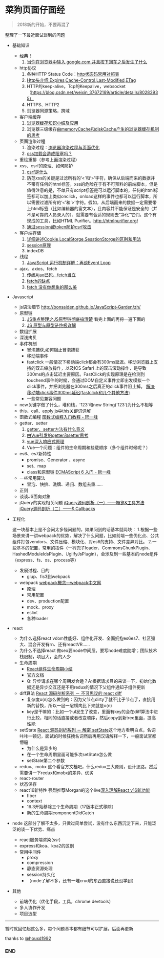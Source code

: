 # 菜狗页面仔面经
>  2018新的开始，不要再混了

整理了一下最近面试谈到的问题

+ 基础知识
	+ 经典！
		1. [当你在浏览器中输入 google.com 并且按下回车之后发生了什么](https://github.com/skyline75489/what-happens-when-zh_CN)
	+ http协议
		1. 各种HTTP Status Code：[http状态码常用对照表](http://tool.oschina.net/commons?type=5)
		2. [Http头介绍:Expires,Cache-Control,Last-Modified,ETag](http://www.51testing.com/html/28/116228-238337.html)
		3. HTTP的keep-alive，Tcp的Keepalive，websocket （https://blog.csdn.net/weixin_37672169/article/details/80283935）
		3. HTTPS、HTTP2
		4. 浏览器同源策略，跨域
	+ 客户端缓存
		1. [浏览器缓存知识小结及应用](http://www.cnblogs.com/lyzg/p/5125934.html?f=t)
		2. 浏览器三级缓存[由memoryCache和diskCache产生的浏览器缓存机制的思考](https://segmentfault.com/a/1190000011286027)
	+ 页面渲染过程
		1. 渲染过程：[浏览器渲染过程与页面优化](https://segmentfault.com/a/1190000010298038)
		2. [css加载会造成阻塞吗？](https://www.cnblogs.com/chenjg/p/7126822.html)
	+ 重绘重排（参考上面渲染过程）
	+ xss、csrf的原理、如何防护
		1. [csrf是什么](https://zhuanlan.zhihu.com/p/22521378)
		2. 防范xss的关键是过滤所有的‘<’和‘>’字符，确保从后端而来的数据并不带有任何的html标签，xss的危险在于有不可预料的前端脚本，但是值得注意的是，不单只有script标签是可以运行脚本的，任何的html标签都可以加上类似onclick，onload这样的事件也都可以运行脚本，所以需要过滤所有的‘<’和‘>’字符。假如，从后端而来的数据一定需要带上html标签（比如编辑器的富文本），且内容并不能保证是安全的（并不是可靠的人员录入的），就需要有合适的规则去“净化”它们。这个有现成的工具，比如HTML Purifier。http://htmlpurifier.org/
		3. [通过session或token防护csrf攻击](https://www.zhihu.com/question/21385375/answer/20850443)
	+ 客户端存储
		1. [详细讲述Cookie,LocalStorge,SesstionStorge的区别和用法](https://segmentfault.com/a/1190000007506189)
		2. [session原理](https://segmentfault.com/a/1190000004627894)
		3. indexDB 
	+ 线程
		1. [JavaScript 运行机制详解：再谈Event Loop](http://www.ruanyifeng.com/blog/2014/10/event-loop.html)
	+ ajax、axios、fetch
		1. [传统Ajax已死，fetch当立](https://github.com/camsong/blog/issues/2)
		2. [fetch的缺点](https://www.cnblogs.com/huilixieqi/p/6494380.html)
		3. [fetch 没有你想象的那么美](http://undefinedblog.com/window-fetch-is-not-as-good-as-you-imagined/?utm_source=caibaojian.com)

+ Javascript
	+ js语法细节 http://bonsaiden.github.io/JavaScript-Garden/zh/
	+ 原型链
		1. [JS重点整理之JS原型链彻底搞清楚](https://zhuanlan.zhihu.com/p/22787302)
        看完上面的再捋一遍下面的
		2. [JS 原型与原型链终极详解](https://www.jianshu.com/p/dee9f8b14771)
	+ 数组扩展
	+ 深浅拷贝
	+ 事件机制
		+ 冒泡捕获,如何阻止冒泡捕获
		+ 移动端事件
		+ fastclick
            一般情况下移动端click都会有300ms延迟。移动浏览器上支持的双击缩放操作，以及IOS Safari 上的双击滚动操作，是导致300ms的点击延迟主要原因。FastClick的实现原理是在检测到touchend事件的时候，会通过DOM自定义事件立即出发模拟一个click事件，并把浏览器在300ms之后真正的click事件阻止掉。
            [解决移动端click事件300ms延迟(fastclick和几个其他方法)](https://www.jianshu.com/p/16d3e4f9b2a9)
		+ 一些常见兼容问题
	+ new关键字做了什么，堆和栈，'123'和new String('123')为什么不相等
	+ this、call、apply
        [js中this关键词详解](https://segmentfault.com/a/1190000003046071)
	+ 函数式编程
        [函数式编程入门教程 - 阮一峰](http://www.ruanyifeng.com/blog/2017/02/fp-tutorial.html)
	+ getter、setter
		1. [getter、setter方法有什么意义](https://www.zhihu.com/question/21401198)
		2. [由Vue引发的getter和setter思考](https://www.cnblogs.com/chinajins/p/5996835.html) 
		3. [vue深入响应式原理](https://cn.vuejs.org/v2/guide/reactivity.html)
		4. Vue一个问题：组件的生命周期和挂载顺序（多个组件时候呢？）
	+ es6、es7新特性
		+ promise、Generator 、async
		+ set、map
		+ class和原型链
        [ECMAScript 6 入门 - 阮一峰](https://github.com/ruanyf/es6tutorial)
	+ 一些常用算法
		+ 冒泡、快排、洗牌、递归、数组去重……
	+ 正则
	+ 谈谈JS面向对象
	+ jQuery的实现相关问题
		[jQuery源码剖析（一）——概览&工具方法](https://www.w3ctech.com/topic/256)
		[jQuery源码剖析（二）——$.Callbacks](https://www.w3ctech.com/topic/257)

+ 工程化

	这一块基本上是不会问太多怪问题的，如果问到的话基本就两块：
	1.根据一些场景来讲一讲webpack的优势，解决了什么问题，比如前端一些优化点、公共组件打包vendors、文件压缩、模块化、对es6的支持、文件差异对比。
	2.一些基本的配置，常用的插件（一裤兜子loader、CommonsChunkPlugin、HashedModuleIdsPlugin、UglifyJsPlugin），会涉及到一些基本的node组件（express、fs、os、process等）
	+ 发展过程、目的
		+ glup、fis3到webpack
	+ webpack [webpack概念--webpack中文网](https://www.webpackjs.com/concepts/)
		+ 原理
		+ 常用配置
		+ dev、production配置
		+ mock、proxy
		+ eslint
		+ 各种loader
        
+ react
	+ 为什么选择react
		vdom性能好、组件化开发、全面拥抱es6es7、社区强大、混合开发有rn、还有reactVR……
	+ 为什么不选择react
		做seo要node中间层，要写node难度陡增；团队技术栈限制，项目大，会的人少
	+ 生命周期
		+ [React组件生命周期小结](https://www.jianshu.com/p/4784216b8194)
		+ [官方文档](https://reactjs.org/docs/components-and-props.html#es6-classes)
		+ Q: 异步请求在哪个周期发合适？A:根据请求目的来谈一下，初始化数据还是异步交互还是不用redux的情况下父组件通知子组件更新
	+ diff算法
		[React 源码剖析系列 － 不可思议的 react diff](https://zhuanlan.zhihu.com/p/20346379)
		+ 复杂度o(n)怎么做到的：因为父节点dirty了就不比子节点了，直接用新的替换，所以一层一层横向比下来就是o(n) 
		+ key是干嘛的：比如一个ul发生了改变，里面有key的会在diff算法中进行比较，相同的话直接或者改变顺序，然后copy到新tree里面，提高性能
	+ setState
        [React 源码剖析系列 － 解密 setState](https://zhuanlan.zhihu.com/p/20328570)这个地方看明白点，名词咔咔一顿记，面试的时候狂拽名词然后再用汉语解释一下，一般面试官都懵逼
		+ 为什么是异步的
		+ 在一个生命周期里面可能多次setState怎么做
		+ setState第二个参数
	+ redux、mobx
	这个看官方文档吧，什么redux三大原则，设计思路，然后需要讲一下redux和mobx的差异、优劣
	+ react-router
	+ 状态保存
	+ react16新特性
	    强烈推荐Morgan的这个live[深入理解React v16新功能](https://www.zhihu.com/lives/896398188230103040)
		+ fiber
		+ context
		+ 16.3开始移除三个生命周期（17版本正式移除）
		+ 新的生命周期componentDidCatch

+ node
这部分了解不太多，只做过简单尝试，没有什么东西沉淀下来，只能泛泛的谈一下优势、痛点
	+ react服务端渲染(ssr)
	+ express和koa、koa2的区别
	+ 常用中间件
		+ proxy
		+ compression
		+ 静态资源处理
		+ session持久化
		+ （node了解不多，还有一堆crud的东西直接说还没学到）

+ 其他
    + 前端优化（优化手段，工具，chrome devtools）
    + 多人协作开发
    + 项目选型
    
------
暂时就回忆起这么多，每个问题基本都有细节可以扩展，后面再更新

thanks to [@houxd1992](https://github.com/houxd1992)

### END
